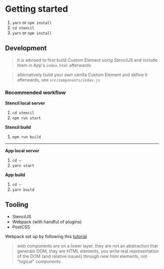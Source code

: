 # Getting started 

1. `yarn` or `npm install`
2. `cd stencil`
3. `yarn` or `npm install`

## Development 

> it is advised to first build Custom Element using *StencilJS* and include them in App's `index.html` afterwards

> alternatively build your own vanilla Custom Element and define it afterwards, see `src/components/index.js`

### Recommended workflow

**Stencil local server**
1. `cd stencil`
2. `npm run start`

**Stencil build**
1. `npm run build`

---

**App local server**
1. `cd ~`
2. `yarn start`

**App build**
1. `cd ~`
2. `yarn build`

## Tooling 

- StencilJS
- Webpack (with handful of plugins)
- PostCSS


Webpack set up by following this [tutorial](https://makerbubble.com/building-a-pure-javascript-widget-with-web-components-part-2/)

> web components are on a lower layer, they are not an abstraction that generate DOM, they are HTML elements, you write real representation of the DOM (and relative issues) through new html elements, not "logical" components